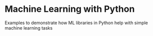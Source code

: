 # Machine Learning with Python

Examples to demonstrate how ML libraries in Python help with simple machine learning tasks
